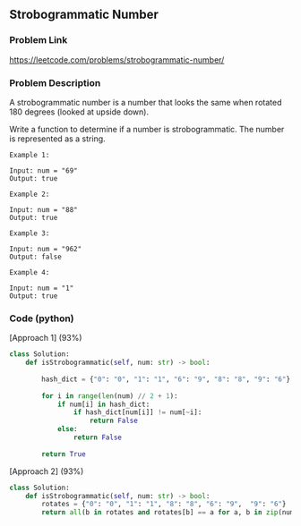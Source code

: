 ## Strobogrammatic Number

### Problem Link

https://leetcode.com/problems/strobogrammatic-number/

### Problem Description 

A strobogrammatic number is a number that looks the same when rotated 180 degrees (looked at upside down).

Write a function to determine if a number is strobogrammatic. The number is represented as a string.

```
Example 1:

Input: num = "69"
Output: true

```

```
Example 2:

Input: num = "88"
Output: true

```

```
Example 3:

Input: num = "962"
Output: false

```

```
Example 4:

Input: num = "1"
Output: true

```


### Code (python)

[Approach 1] (93%)

```python
class Solution:
    def isStrobogrammatic(self, num: str) -> bool:
        
        hash_dict = {"0": "0", "1": "1", "6": "9", "8": "8", "9": "6"}
        
        for i in range(len(num) // 2 + 1):
            if num[i] in hash_dict:
                if hash_dict[num[i]] != num[~i]:
                    return False
            else:
                return False
            
        return True
```

[Approach 2] (93%)

```python
class Solution:
    def isStrobogrammatic(self, num: str) -> bool:
        rotates = {"0": "0", "1": "1", "8": "8", "6": "9",  "9": "6"} 
        return all(b in rotates and rotates[b] == a for a, b in zip(num, num[::-1]))
```
